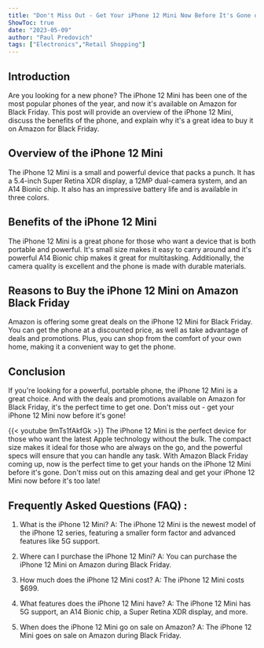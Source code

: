 ```yaml
---
title: "Don't Miss Out - Get Your iPhone 12 Mini Now Before It's Gone on Amazon Black Friday!"
ShowToc: true 
date: "2023-05-09"
author: "Paul Predovich" 
tags: ["Electronics","Retail Shopping"]
---
```

## Introduction
Are you looking for a new phone? The iPhone 12 Mini has been one of the most popular phones of the year, and now it's available on Amazon for Black Friday. This post will provide an overview of the iPhone 12 Mini, discuss the benefits of the phone, and explain why it's a great idea to buy it on Amazon for Black Friday. 

## Overview of the iPhone 12 Mini
The iPhone 12 Mini is a small and powerful device that packs a punch. It has a 5.4-inch Super Retina XDR display, a 12MP dual-camera system, and an A14 Bionic chip. It also has an impressive battery life and is available in three colors. 

## Benefits of the iPhone 12 Mini
The iPhone 12 Mini is a great phone for those who want a device that is both portable and powerful. It's small size makes it easy to carry around and it's powerful A14 Bionic chip makes it great for multitasking. Additionally, the camera quality is excellent and the phone is made with durable materials. 

## Reasons to Buy the iPhone 12 Mini on Amazon Black Friday
Amazon is offering some great deals on the iPhone 12 Mini for Black Friday. You can get the phone at a discounted price, as well as take advantage of deals and promotions. Plus, you can shop from the comfort of your own home, making it a convenient way to get the phone. 

## Conclusion
If you're looking for a powerful, portable phone, the iPhone 12 Mini is a great choice. And with the deals and promotions available on Amazon for Black Friday, it's the perfect time to get one. Don't miss out - get your iPhone 12 Mini now before it's gone!

{{< youtube 9mTs1fAkfGk >}} 
The iPhone 12 Mini is the perfect device for those who want the latest Apple technology without the bulk. The compact size makes it ideal for those who are always on the go, and the powerful specs will ensure that you can handle any task. With Amazon Black Friday coming up, now is the perfect time to get your hands on the iPhone 12 Mini before it's gone. Don't miss out on this amazing deal and get your iPhone 12 Mini now before it's too late!

## Frequently Asked Questions (FAQ) :
1. What is the iPhone 12 Mini?
A: The iPhone 12 Mini is the newest model of the iPhone 12 series, featuring a smaller form factor and advanced features like 5G support.

2. Where can I purchase the iPhone 12 Mini?
A: You can purchase the iPhone 12 Mini on Amazon during Black Friday.

3. How much does the iPhone 12 Mini cost?
A: The iPhone 12 Mini costs $699.

4. What features does the iPhone 12 Mini have?
A: The iPhone 12 Mini has 5G support, an A14 Bionic chip, a Super Retina XDR display, and more.

5. When does the iPhone 12 Mini go on sale on Amazon?
A: The iPhone 12 Mini goes on sale on Amazon during Black Friday.


